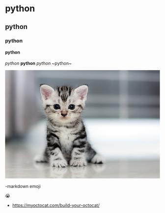 # python
## python
### python
#### python


*python*
**python**
_python_
~python~

![cute_cat](4-ways-cheer-up-depressed-cat.jpg)

-markdown emoji

:sob:


- https://myoctocat.com/build-your-octocat/
